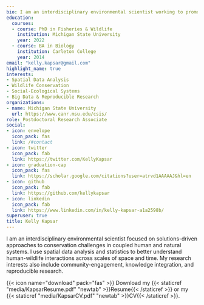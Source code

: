 ```yaml
---
bio: I am an interdisciplinary environmental scientist working to promote human-wildlife coexistence in complex social-ecological systems.   
education:
  courses:
  - course: PhD in Fisheries & Wildlife
    institution: Michigan State University
    year: 2022
  - course: BA in Biology
    institution: Carleton College
    year: 2014
email: "kelly.kapsar@gmail.com"
highlight_name: true
interests:
- Spatial Data Analysis
- Wildlife Conservation
- Social-Ecological Systems
- Big Data & Reproducible Research
organizations:
- name: Michigan State University
  url: https://www.canr.msu.edu/csis/
role: Postdoctoral Research Associate
social:
- icon: envelope
  icon_pack: fas
  link: /#contact
- icon: twitter
  icon_pack: fab
  link: https://twitter.com/KellyKapsar
- icon: graduation-cap
  icon_pack: fas
  link: https://scholar.google.com/citations?user=atrvd1AAAAAJ&hl=en
- icon: github
  icon_pack: fab
  link: https://github.com/kellykapsar
- icon: linkedin
  icon_pack: fab
  link: https://www.linkedin.com/in/kelly-kapsar-a1a2598b/
superuser: true
title: Kelly Kapsar
---
```


I am an interdisciplinary environmental scientist focused on solutions-driven approaches to conservation challenges in coupled human and natural systems. I use spatial data analysis and statistics to better understand human-wildlife interactions across scales of space and time. My research interests also include community-engagement, knowledge integration, and reproducible research.

{{< icon name="download" pack="fas" >}} Download my {{< staticref "media/KapsarResume.pdf" "newtab" >}}Resume{{< /staticref >}} or my {{< staticref "media/KapsarCV.pdf" "newtab" >}}CV{{< /staticref >}}.
